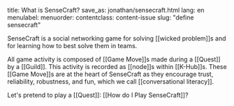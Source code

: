 title: What is SenseCraft?
save_as: jonathan/sensecraft.html
lang: en
menulabel:
menuorder:
contentclass: content-issue
slug: "define sensecraft"

SenseCraft is a social networking game for solving [[wicked problem]]s and for learning how to best solve them in teams.

All game activity is composed of [[Game Move]]s made during a [[Quest]] by a [[Guild]]. This activity is recorded as [[node]]s within [[K-Hub]]s. These [[Game Move]]s are at the heart of SenseCraft as they encourage trust, reliability, robustness, and fun, which we call [[conversational literacy]].

Let's pretend to play a [[Quest]]: [[How do I Play SenseCraft]]?

